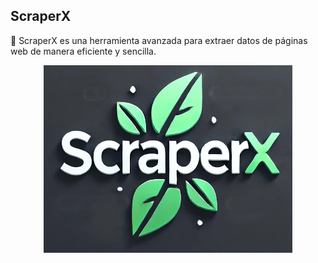## ScraperX  

🚀 ScraperX es una herramienta avanzada para extraer datos de páginas web de manera eficiente y sencilla.  

<p align="center">
  <img src="https://raw.githubusercontent.com/JomaorX/ScraperX/main/public/imagenes/scraperX-grande.webp" alt="ScraperX Logo">
</p>
